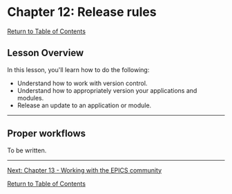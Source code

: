 # Chapter 12: Release rules

[Return to Table of Contents](README.md)

## Lesson Overview

In this lesson, you'll learn how to do the following:

* Understand how to work with version control.
* Understand how to appropriately version your applications and modules.
* Release an update to an application or module.

---

## Proper workflows

To be written.


---

[Next: Chapter 13 - Working with the EPICS community](chapter13.md)

[Return to Table of Contents](README.md)
